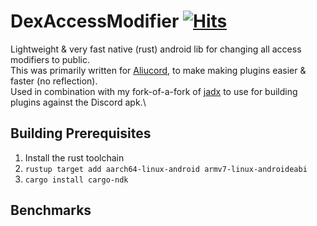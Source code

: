 # DexAccessModifier [![Hits](https://hits.seeyoufarm.com/api/count/incr/badge.svg?url=https%3A%2F%2Fgithub.com%2FDiamondMiner88%2FDexAccessModifier&count_bg=%2379C83D&title_bg=%23555555&icon=github.svg&icon_color=%23E7E7E7&title=views&edge_flat=true)](https://hits.seeyoufarm.com)
Lightweight & very fast native (rust) android lib for changing all access modifiers to public.\
This was primarily written for [Aliucord](https://github.com/Aliucord/Aliucord), to make making plugins easier & faster (no reflection).\
Used in combination with my fork-of-a-fork of [jadx](https://github.com/DiamondMiner88/dex2jar/tree/make-public) to use for building plugins against the Discord apk.\

## Building Prerequisites
1. Install the rust toolchain
2. `rustup target add aarch64-linux-android armv7-linux-androideabi`
3. `cargo install cargo-ndk`

## Benchmarks
